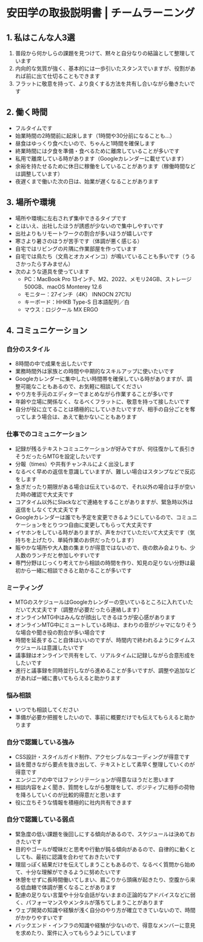 # 安田学の取扱説明書 | チームラーニング

## 1. 私はこんな人3選
1. 普段から何かしらの課題を見つけて、黙々と自分なりの結論として整理しています
2. 内向的な気質が強く、基本的には一歩引いたスタンスでいますが、役割があれば前に出て仕切ることもできます
3. フラットに敬意を持って、より良くする方法を共有し合いながら働きたいです

## 2. 働く時間
- フルタイムです
- 始業時間の2時間前に起床します（1時間や30分前になることも…）
- 昼食はゆっくり食べたいので、ちゃんと1時間を確保します
- 終業時間には夕食を準備・食べるために離席していることが多いです
- 私用で離席している時があります（Googleカレンダーに載せています）
- 余裕を持たせるために休日に稼働をしていることがあります（稼働時間などは調整しています）
- 夜遅くまで働いた次の日は、始業が遅くなることがあります

## 3. 場所や環境
- 場所や環境に左右されず集中できるタイプです
- とはいえ、出社したほうが誘惑が少ないので集中しやすいです
- 出社よりもリモートワークの割合が多いほうが嬉しいです
- 寒さより暑さのほうが苦手です（体調が悪く感じる）
- 自宅ではリビングの片隅に作業部屋を作っています
- 自宅では鳥たち（文鳥とオカメインコ）が鳴いていることも多いです（うるさかったらすみません）
- 次のような道具を使っています
  - PC：MacBook Pro 13インチ、M2、2022、メモリ24GB、ストレージ500GB、macOS Monterey 12.6
  - モニター：27インチ（4K） INNOCN 27C1U
  - キーボード：HHKB Type-S 日本語配列／白
  - マウス：ロジクール MX ERGO

## 4. コミュニケーション
### 自分のスタイル
- 8時間の中で成果を出したいです
- 業務時間外は家族との時間や中期的なスキルアップに使いたいです
- Googleカレンダーに集中したい時間帯を確保している時がありますが、調整可能なこともあるので、お気軽に相談してください
- やり方を手元のエディターでまとめながら作業することが多いです
- 年齢や立場に関係なく、なるべくフラットに、敬意を持って接したいです
- 自分が役に立てることは積極的にしていきたいですが、相手の自分ごとを奪ってしまう場合は、あえて動かないこともあります

### 仕事でのコミュニケーション
- 記録が残るテキストコミュニケーションが好みですが、何往復かして長引きそうだったらMTGを設定したいです
- 分報（times）や共有チャンネルによく出没します
- なるべく早めの返信を意識していますが、難しい場合はスタンプなどで反応をします
- 急ぎだったり期限がある場合は伝えているので、それ以外の場合は手が空いた時の確認で大丈夫です
- コアタイム以外にSlackなどで連絡をすることがありますが、緊急時以外は返信をしなくて大丈夫です
- Googleカレンダーは誰でも予定を変更できるようにしているので、コミュニケーションをとりつつ自由に変更してもらって大丈夫です
- イヤホンをしている時がありますが、声をかけていただいて大丈夫です（気持ちを上げたり、単純作業のお供だったりします）
- 賑やかな場所や大人数の集まりが得意ではないので、夜の飲み会よりも、少人数のランチだと参加しやすいです
- 専門分野はじっくり考えてから相談の時間を作り、知見の足りない分野は最初から一緒に相談できると助かることが多いです

### ミーティング
- MTGのスケジュールはGoogleカレンダーの空いているところに入れていただいて大丈夫です（調整が必要だったら連絡します）
- オンラインMTG中はみんなが顔出しできるほうが安心感があります
- オンラインMTG中にミュートしている時は、まわりの音がジャマになりそうな場合や聞き役の割合が多い場合です
- 時間を延長すること自体はいいのですが、時間内で終われるようにタイムスケジュールは意識したいです
- 議事録はオンラインで共有をして、リアルタイムに記録しながら合意形成をしたいです
- 進行と議事録を同時並行しながら進めることが多いですが、調整や追加などがあれば一緒に書いてもらえると助かります

### 悩み相談
- いつでも相談してください
- 準備が必要か把握をしたいので、事前に概要だけでも伝えてもらえると助かります

### 自分で認識している強み
- CSS設計・スタイルガイド制作、アクセシブルなコーディングが得意です
- 話を聞きながら要点を抜き出して、テキストとして素早く整理していくのが得意です
- エンジニアの中ではファシリテーションが得意なほうだと思います
- 相談内容をよく聞き、質問をしながら整理をして、ポジティブに相手の荷物を降ろしていくのが比較的得意だと思います
- 役に立ちそうな情報を積極的に社内共有できます

### 自分で認識している弱点
- 緊急度の低い課題を後回しにする傾向があるので、スケジュールは決めておきたいです
- 目的やゴールが曖昧だと思考や行動が鈍る傾向があるので、自律的に動くとしても、最初に認識を合わせておきたいです
- 理屈っぽく結果だけを伝えてしまうこともあるので、なるべく質問から始めて、十分な理解ができるように努めたいです
- 休憩をせずに長時間働いてしまい、肩こりから頭痛が起きたり、空腹から来る低血糖で体調が悪くなることがあります
- 配慮の足りない言葉や十分な会話がないままの正論的なアドバイスなどに弱く、パフォーマンスやメンタルが落ちてしまうことがあります
- ウェブ開発の知識や経験が浅く自分のやり方が確立できていないので、時間がかかりやすいです
- バックエンド・インフラの知識や経験が少ないので、得意なメンバーに意見を求めたり、案件に入ってもらうようにしています
